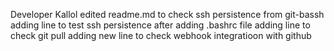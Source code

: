 Developer Kallol edited readme.md to check ssh persistence from git-bassh
adding line to test ssh persistence after adding .bashrc file
adding line to check git pull
adding new line to check webhook integratioon with github

